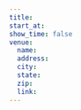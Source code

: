 ```yaml
---
title:
start_at:
show_time: false
venue:
  name:
  address:
  city:
  state:
  zip:
  link:
---
```



